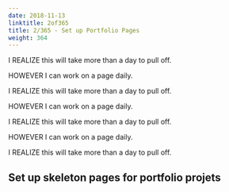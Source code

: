 ```yaml
---
date: 2018-11-13
linktitle: 2of365
title: 2/365 - Set up Portfolio Pages
weight: 364
---
```


I REALIZE this will take more than a day to pull off. 

HOWEVER I can work on a page daily. 

I REALIZE this will take more than a day to pull off. 

HOWEVER I can work on a page daily. 

I REALIZE this will take more than a day to pull off. 

HOWEVER I can work on a page daily. 

I REALIZE this will take more than a day to pull off. 


## Set up skeleton pages for portfolio projets
